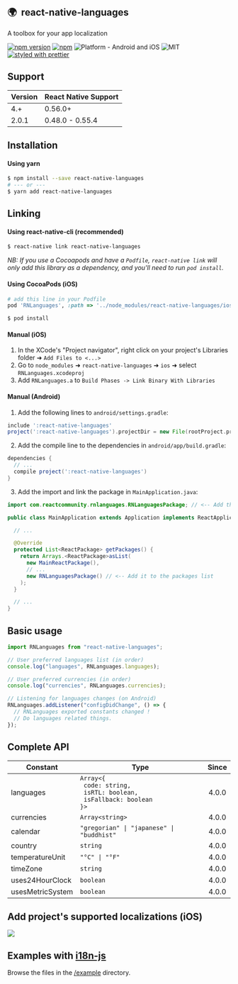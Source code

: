 ## 🌍  react-native-languages

A toolbox for your app localization

[![npm version](https://badge.fury.io/js/react-native-languages.svg)](https://badge.fury.io/js/react-native-languages) [![npm](https://img.shields.io/npm/dt/react-native-languages.svg)](https://www.npmjs.org/package/react-native-languages) ![Platform - Android and iOS](https://img.shields.io/badge/platform-Android%20%7C%20iOS-yellow.svg) ![MIT](https://img.shields.io/dub/l/vibe-d.svg) [![styled with prettier](https://img.shields.io/badge/styled_with-prettier-ff69b4.svg)](https://github.com/prettier/prettier)

## Support

| Version | React Native Support |
| ------- | -------------------- |
| 4.+     | 0.56.0+              |
| 2.0.1   | 0.48.0 - 0.55.4      |

## Installation

#### Using yarn

```bash
$ npm install --save react-native-languages
# --- or ---
$ yarn add react-native-languages
```

## Linking

#### Using react-native-cli (recommended)

```bash
$ react-native link react-native-languages
```

_NB: If you use a Cocoapods and have a `Podfile`, `react-native link` will only add this library as a dependency, and you'll need to run `pod install`._

#### Using CocoaPods (iOS)

```ruby
# add this line in your Podfile
pod 'RNLanguages', :path => '../node_modules/react-native-languages/ios'
```

```bash
$ pod install
```

#### Manual (iOS)

1.  In the XCode's "Project navigator", right click on your project's Libraries folder ➜ `Add Files to <...>`
2.  Go to `node_modules` ➜ `react-native-languages` ➜ `ios` ➜ select `RNLanguages.xcodeproj`
3.  Add `RNLanguages.a` to `Build Phases -> Link Binary With Libraries`

#### Manual (Android)

1.  Add the following lines to `android/settings.gradle`:

```gradle
include ':react-native-languages'
project(':react-native-languages').projectDir = new File(rootProject.projectDir, '../node_modules/react-native-languages/android')
```

2.  Add the compile line to the dependencies in `android/app/build.gradle`:

```gradle
dependencies {
  // ...
  compile project(':react-native-languages')
}
```

3.  Add the import and link the package in `MainApplication.java`:

```java
import com.reactcommunity.rnlanguages.RNLanguagesPackage; // <-- Add the RNLanguages import

public class MainApplication extends Application implements ReactApplication {

  // ...

  @Override
  protected List<ReactPackage> getPackages() {
    return Arrays.<ReactPackage>asList(
      new MainReactPackage(),
      // ...
      new RNLanguagesPackage() // <-- Add it to the packages list
    );
  }

  // ...
}
```

## Basic usage

```javascript
import RNLanguages from "react-native-languages";

// User preferred languages list (in order)
console.log("languages", RNLanguages.languages);

// User preferred currencies (in order)
console.log("currencies", RNLanguages.currencies);

// Listening for languages changes (on Android)
RNLanguages.addListener("configDidChange", () => {
  // RNLanguages exported constants changed !
  // Do languages related things.
});
```

## Complete API

| Constant | Type | Since |
| -------- | ---- | :---: |
| languages | `Array<{`<br>` code: string,`<br>` isRTL: boolean,`<br>` isFallback: boolean`<br>`}>` | 4.0.0 |
| currencies | `Array<string>` | 4.0.0 |
| calendar | `"gregorian" \| "japanese" \| "buddhist"` | 4.0.0 |
| country | `string` | 4.0.0 |
| temperatureUnit | `"°C" \| "°F"` | 4.0.0 |
| timeZone | `string` | 4.0.0 |
| uses24HourClock | `boolean` | 4.0.0 |
| usesMetricSystem | `boolean` | 4.0.0 |

## Add project's supported localizations (iOS)

![](https://github.com/react-community/react-native-languages/blob/master/docs/xcode-adding-locales.png?raw=true)

## Examples with [i18n-js](https://github.com/fnando/i18n-js)

Browse the files in the [/example](https://github.com/react-community/react-native-languages/tree/master/example) directory.
